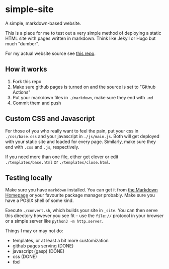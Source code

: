 # simple-site
A simple, markdown-based website.

This is a place for me to test out a very simple method of deploying a static HTML site with pages written in markdown. Think like Jekyll or Hugo but much "dumber".

For my actual website source see [this repo][1].

## How it works

1. Fork this repo
2. Make sure github pages is turned on and the source is set to "Github Actions"
3. Put your markdown files in `./markdown`, make sure they end with `.md`
4. Commit them and push

## Custom CSS and Javascript

For those of you who really want to feel the pain, put your css in `./css/base.css` and your javascript in `./js/main.js`.
Both will get deployed with your static site and loaded for every page. Similarly, make sure they end with `.css` and `.js`,
respectively.

If you need more than one file, either get clever or edit `./templates/base.html` or `./templates/close.html`.

## Testing locally

Make sure you have `markdown` installed. You can get it from [the Markdown Homepage][2] or your favourite package manager probably.
Make sure you have a POSIX shell of some kind.

Execute `./convert.sh`, which builds your site in `_site`. You can then serve this directory however you see fit – use the `file://`
protocol in your browser or a simple server like `python3 -m http.server`.

Things I may or may not do:
  * templates, or at least a bit more customization
  * github pages serving (DONE)
  * javascript (gasp) (DONE)
  * css (DONE)
  * tbd

   [1]: https://github.com/Perfect5th/perfect5th.github.io "Perfect5th's Personal Site Repo"
   [2]: https://daringfireball.net/projects/markdown/ "Daring Fireball Markdown Project Page"
